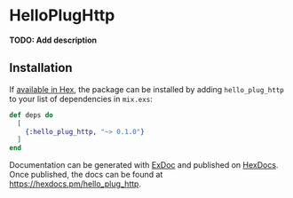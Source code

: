 # HelloPlugHttp

**TODO: Add description**

## Installation

If [available in Hex](https://hex.pm/docs/publish), the package can be installed
by adding `hello_plug_http` to your list of dependencies in `mix.exs`:

```elixir
def deps do
  [
    {:hello_plug_http, "~> 0.1.0"}
  ]
end
```

Documentation can be generated with [ExDoc](https://github.com/elixir-lang/ex_doc)
and published on [HexDocs](https://hexdocs.pm). Once published, the docs can
be found at <https://hexdocs.pm/hello_plug_http>.

